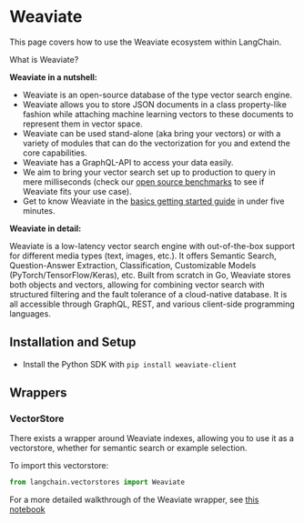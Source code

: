 # Weaviate

This page covers how to use the Weaviate ecosystem within LangChain.

What is Weaviate?

**Weaviate in a nutshell:**
- Weaviate is an open-source ​database of the type ​vector search engine.
- Weaviate allows you to store JSON documents in a class property-like fashion while attaching machine learning vectors to these documents to represent them in vector space.
- Weaviate can be used stand-alone (aka bring your vectors) or with a variety of modules that can do the vectorization for you and extend the core capabilities.
- Weaviate has a GraphQL-API to access your data easily.
- We aim to bring your vector search set up to production to query in mere milliseconds (check our [open source benchmarks](https://weaviate.io/developers/weaviate/current/benchmarks/) to see if Weaviate fits your use case).
- Get to know Weaviate in the [basics getting started guide](https://weaviate.io/developers/weaviate/current/core-knowledge/basics.html) in under five minutes.

**Weaviate in detail:**

Weaviate is a low-latency vector search engine with out-of-the-box support for different media types (text, images, etc.). It offers Semantic Search, Question-Answer Extraction, Classification, Customizable Models (PyTorch/TensorFlow/Keras), etc. Built from scratch in Go, Weaviate stores both objects and vectors, allowing for combining vector search with structured filtering and the fault tolerance of a cloud-native database. It is all accessible through GraphQL, REST, and various client-side programming languages.

## Installation and Setup
- Install the Python SDK with `pip install weaviate-client`
## Wrappers

### VectorStore

There exists a wrapper around Weaviate indexes, allowing you to use it as a vectorstore,
whether for semantic search or example selection.

To import this vectorstore:
```python
from langchain.vectorstores import Weaviate
```

For a more detailed walkthrough of the Weaviate wrapper, see [this notebook](../modules/indexes/examples/vectorstores.ipynb)
